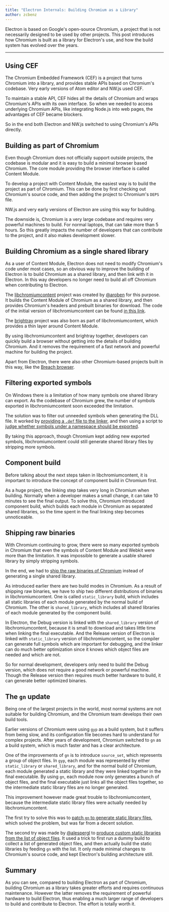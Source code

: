 ```yaml
---
title: "Electron Internals: Building Chromium as a Library"
author: zcbenz
---
```


Electron is based on Google's open-source Chromium, a project that is not
necessarily designed to be used by other projects. This post introduces
how Chromium is built as a library for Electron's use, and how the build
system has evolved over the years.

---

## Using CEF

The Chromium Embedded Framework (CEF) is a project that turns Chromium into
a library, and provides stable APIs based on Chromium's codebase. Very
early versions of Atom editor and NW.js used CEF.

To maintain a stable API, CEF hides all the details of Chromium
and wraps Chromium's APIs with its own interface. So when we needed to
access underlying Chromium APIs, like integrating Node.js into web pages, the
advantages of CEF became blockers.

So in the end both Electron and NW.js switched to using Chromium's APIs
directly.

## Building as part of Chromium

Even though Chromium does not officially support outside projects, the codebase
is modular and it is easy to build a minimal browser based Chromium. The core
module providing the browser interface is called Content Module.

To develop a project with Content Module, the easiest way is to build the
project as part of Chromium. This can be done by first checking out Chromium's
source code, and then adding the project to Chromium's `DEPS` file.

NW.js and very early versions of Electron are using this way for building.

The downside is, Chromium is a very large codebase and requires very powerful
machines to build. For normal laptops, that can take more than 5 hours.
So this greatly impacts the number of developers that can contribute to the
project, and it also makes development slower.

## Building Chromium as a single shared library

As a user of Content Module, Electron does not need to modify Chromium's code
under most cases, so an obvious way to improve the building of Electron is to
build Chromium as a shared library, and then link with it in Electron. In this
way developers no longer need to build all off Chromium when contributing to
Electron.

The [libchromiumcontent] project was created by
[@aroben](https://github.com/aroben) for this purpose. It builds the Content
Module of Chromium as a shared library, and then provides Chromium's headers
and prebuilt binaries for download. The code of the initial version of
libchromiumcontent can be found [in this link][libcc-classic].

The [brightray] project was also born as part of libchromiumcontent,
which provides a thin layer around Content Module.

By using libchromiumcontent and brightray together, developers can
quickly build a browser without getting into the details of building Chromium.
And it removes the requirement of a fast network and powerful machine for building
the project.

Apart from Electron, there were also other Chromium-based projects built in this
way, like the [Breach browser][breach].

## Filtering exported symbols

On Windows there is a limitation of how many symbols one shared library can
export. As the codebase of Chromium grew, the number of symbols exported in
libchromiumcontent soon exceeded the limitation.

The solution was to filter out unneeded symbols when generating the DLL file.
It worked by [providing a `.def` file to the linker][libcc-def], and then using
a script to [judge whether symbols under a namespace should be
exported][libcc-filter].

By taking this approach, though Chromium kept adding new exported symbols,
libchromiumcontent could still generate shared library files by stripping more
symbols.

## Component build

Before talking about the next steps taken in libchromiumcontent, it is important
to introduce the concept of component build in Chromium first.

As a huge project, the linking step takes very long in Chromium when building.
Normally when a developer makes a small change, it can take 10 minutes to see the
final output. To solve this, Chromium introduced component build, which builds
each module in Chromium as separated shared libraries, so the time spent in the
final linking step becomes unnoticeable.

## Shipping raw binaries

With Chromium continuing to grow, there were so many exported symbols in
Chromium that even the symbols of Content Module and Webkit were more than the
limitation. It was impossible to generate a usable shared library by simply
stripping symbols.

In the end, we had to [ship the raw binaries of Chromium][libcc-gyp] instead of
generating a single shared library.

As introduced earlier there are two build modes in Chromium. As a result of
shipping raw binaries, we have to ship two different distributions of binaries
in libchromiumcontent. One is called `static_library` build, which includes
all static libraries of each module generated by the normal build of Chromium.
The other is `shared_library`, which includes all shared libraries of each
module generated by the component build.

In Electron, the Debug version is linked with the `shared_library` version of
libchromiumcontent, because it is small to download and takes little time
when linking the final executable. And the Release version of Electron is
linked with `static_library` version of libchromiumcontent, so the compiler
can generate full symbols which are important for debugging, and the linker
can do much better optimization since it knows which object files are needed
and which are not.

So for normal development, developers only need to build the Debug version,
which does not require a good network or powerful machine. Though the Release
version then requires much better hardware to build, it can generate better
optimized binaries.

## The `gn` update

Being one of the largest projects in the world, most normal systems are not
suitable for building Chromium, and the Chromium team develops their own build
tools.

Earlier versions of Chromium were using `gyp` as a build system, but it suffers
from being slow, and its configuration file becomes hard to understand for complex
projects. After years of development, Chromium switched to `gn` as a
build system, which is much faster and has a clear architecture.

One of the improvements of `gn` is to introduce `source_set`, which represents
a group of object files. In `gyp`, each module was represented by either
`static_library` or `shared_library`, and for the normal build of Chromium,
each module generated a static library and they were linked together in the
final executable. By using `gn`, each module now only generates a bunch of
object files, and the final executable just links all the object files together,
so the intermediate static library files are no longer generated.

This improvement however made great trouble to libchromiumcontent, because
the intermediate static library files were actually needed by libchromiumcontent.

The first try to solve this was to [patch `gn` to generate static library
files][libcc-gn-hack], which solved the problem, but was far from a decent
solution.

The second try was made by [@alespergl](https://github.com/alespergl) to
[produce custom static libraries from the list of object files][libcc-gn].
It used a trick to first run a dummy build to collect a list of generated
object files, and then actually build the static libraries by feeding
`gn` with the list. It only made minimal changes to Chromium's source
code, and kept Electron's building architecture still.

## Summary

As you can see, compared to building Electron as part of Chromium, building
Chromium as a library takes greater efforts and requires continuous
maintenance. However the latter removes the requirement of powerful hardware
to build Electron, thus enabling a much larger range of developers to build and
contribute to Electron. The effort is totally worth it.

[libchromiumcontent]: https://github.com/electron/libchromiumcontent
[brightray]: https://github.com/electron/brightray
[breach]: https://www.quora.com/Is-Breach-Browser-still-in-development
[libcc-classic]: https://github.com/electron/libchromiumcontent/tree/873daa8c57efa053d48aa378ac296b0a1206822c
[libcc-def]: https://github.com/electron/libchromiumcontent/pull/11/commits/85ca0f60208eef2c5013a29bb4cf3d21feb5030b
[libcc-filter]: https://github.com/electron/libchromiumcontent/pull/47/commits/d2fed090e47392254f2981a56fe4208938e538cd
[libcc-gyp]: https://github.com/electron/libchromiumcontent/pull/98
[libcc-gn-hack]: https://github.com/electron/libchromiumcontent/pull/239
[libcc-gn]: https://github.com/electron/libchromiumcontent/pull/249
